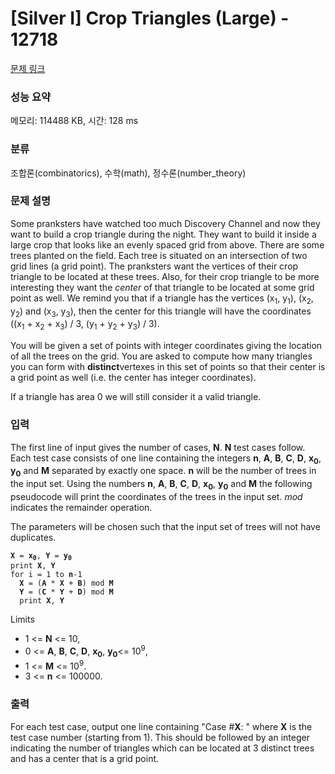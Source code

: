 # [Silver I] Crop Triangles (Large) - 12718 

[문제 링크](https://www.acmicpc.net/problem/12718) 

### 성능 요약

메모리: 114488 KB, 시간: 128 ms

### 분류

조합론(combinatorics), 수학(math), 정수론(number_theory)

### 문제 설명

<p>Some pranksters have watched too much Discovery Channel and now they want to build a crop triangle during the night. They want to build it inside a large crop that looks like an evenly spaced grid from above. There are some trees planted on the field. Each tree is situated on an intersection of two grid lines (a grid point). The pranksters want the vertices of their crop triangle to be located at these trees. Also, for their crop triangle to be more interesting they want the <em>center</em> of that triangle to be located at some grid point as well. We remind you that if a triangle has the vertices (x<sub>1</sub>, y<sub>1</sub>), (x<sub>2</sub>, y<sub>2</sub>) and (x<sub>3</sub>, y<sub>3</sub>), then the center for this triangle will have the coordinates ((x<sub>1</sub> + x<sub>2</sub> + x<sub>3</sub>) / 3, (y<sub>1</sub> + y<sub>2</sub> + y<sub>3</sub>) / 3).</p>

<p>You will be given a set of points with integer coordinates giving the location of all the trees on the grid. You are asked to compute how many triangles you can form with <strong>distinct</strong>vertexes in this set of points so that their center is a grid point as well (i.e. the center has integer coordinates). </p>

<p>If a triangle has area 0 we will still consider it a valid triangle.</p>

### 입력 

 <p>The first line of input gives the number of cases, <strong>N</strong>. <strong>N</strong> test cases follow. Each test case consists of one line containing the integers <strong>n</strong>, <strong>A</strong>, <strong>B</strong>, <strong>C</strong>, <strong>D</strong>, <strong>x<sub>0</sub></strong>, <strong>y<sub>0</sub></strong> and <strong>M</strong> separated by exactly one space. <strong>n</strong> will be the number of trees in the input set. Using the numbers <strong>n</strong>, <strong>A</strong>, <strong>B</strong>, <strong>C</strong>, <strong>D</strong>, <strong>x<sub>0</sub></strong>, <strong>y<sub>0</sub></strong> and <strong>M</strong> the following pseudocode will print the coordinates of the trees in the input set. <em>mod</em> indicates the remainder operation.</p>

<p>The parameters will be chosen such that the input set of trees will not have duplicates.</p>

<pre><code><strong>X</strong> = <strong>x<sub>0</sub></strong>, <strong>Y</strong> = <strong>y<sub>0</sub></strong>
print <strong>X</strong>, <strong>Y</strong>
for i = 1 to <strong>n</strong>-1
  <strong>X</strong> = (<strong>A</strong> * <strong>X</strong> + <strong>B</strong>) mod <strong>M</strong>
  <strong>Y</strong> = (<strong>C</strong> * <strong>Y</strong> + <strong>D</strong>) mod <strong>M</strong>
  print <strong>X</strong>, <strong>Y</strong></code></pre>

<p>Limits</p>

<ul>
	<li>1 <= <strong>N</strong> <= 10, </li>
	<li>0 <= <strong>A</strong>, <strong>B</strong>, <strong>C</strong>, <strong>D</strong>, <strong>x<sub>0</sub></strong>, <strong>y<sub>0</sub></strong><= 10<sup>9</sup>, </li>
	<li>1 <= <strong>M</strong> <= 10<sup>9</sup>.</li>
	<li>3 <= <strong>n</strong> <= 100000.</li>
</ul>

### 출력 

 <p>For each test case, output one line containing "Case #<strong>X</strong>: " where <strong>X</strong> is the test case number (starting from 1). This should be followed by an integer indicating the number of triangles which can be located at 3 distinct trees and has a center that is a grid point.</p>

